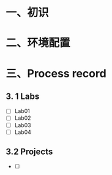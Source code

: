 # 一、初识

# 二、环境配置
# 三、Process record

## 3. 1 Labs

- [ ] Lab01
- [ ] Lab02
- [ ] Lab03
- [ ] Lab04

## 3.2 Projects

- [ ] 
